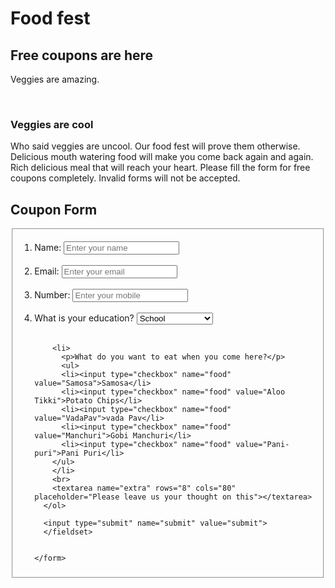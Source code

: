 <!DOCTYPE html>
<html lang="en" dir="ltr">
  <head>
    <link rel="stylesheet" href="form-css.css">
    <meta charset="utf-8">
    <title>forms</title>
  </head>
  <body>
    <div class="Heading">
    <h1 id="title">Food fest</h1>
    <h2>Free coupons are here</h2>
    <p>Veggies are amazing.</p>
    <br>
  </div>
    <div>
      <div class="des">
        <h3>Veggies are cool</h3>
    <p id="description">Who said veggies are uncool. Our food fest will prove them otherwise. Delicious mouth watering food will make you come back again and again.
      <br>
      Rich delicious meal that will reach your heart. Please fill the form for free coupons completely. Invalid forms will not be accepted.
    </p>
  </div>
    <form id="survey-form" action="index.html" method="post">
      <h2>Coupon Form</h2>
      <fieldset>
      <ol>
        <li>
          <label for="name">Name: </label>
          <input id="name" type="text" name="Name" placeholder="Enter your name" value="">
        </li>
        <br>
        <li>
          <label for="email">Email: </label>
          <input id="email" type="email" name="Number" placeholder="Enter your email">
        </li>
        <br>
        <li>
        <label for="number">Number: </label>
        <input id="number" type="number" name="number" placeholder="Enter your mobile">
        </li>
        <br>
        <li>
          What is your education?
          <select class="" name="edu">
            <option value="school">School</option>
            <option value="pre university">Pre-university</option>
            <option value="graduation">graduation</option>
            <option value="post graduation">post-grasduation</option>
          </select>
        </li>
        <br>

        <li>
          <p>What do you want to eat when you come here?</p>
          <ul>
          <li><input type="checkbox" name="food" value="Samosa">Samosa</li>
          <li><input type="checkbox" name="food" value="Aloo Tikki">Potato Chips</li>
          <li><input type="checkbox" name="food" value="VadaPav">vada Pav</li>
          <li><input type="checkbox" name="food" value="Manchuri">Gobi Manchuri</li>
          <li><input type="checkbox" name="food" value="Pani-puri">Pani Puri</li>
        </ul>
        </li>
        <br>
        <textarea name="extra" rows="8" cols="80" placeholder="Please leave us your thought on this"></textarea>
      </ol>

      <input type="submit" name="submit" value="submit">
      </fieldset>


    </form>
  </div>
  </body>
</html>
